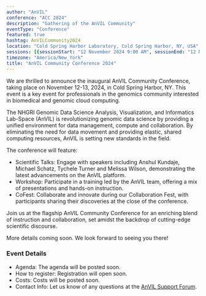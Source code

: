 ```yaml
---
author: "AnVIL"
conference: "ACC 2024"
description: "Gathering of the AnVIL Community"
eventType: "Conference"
featured: true
hashtag: AnVILCommunity2024
location: "Cold Spring Harbor Laboratory, Cold Spring Harbor, NY, USA"
sessions: [{sessionStart: "12 November 2024 9:00 AM", sessionEnd: "12 November 2024 5:00 PM"}, {sessionStart: "13 November 2024 9:00 AM", sessionEnd: "13 November 2024 5:00 PM"}]
timezone: "America/New_York"
title: "AnVIL Community Conference 2024"
---
```


<event-hero></event-hero>

We are thrilled to announce the inaugural AnVIL Community Conference, taking place on November 12-13, 2024, in Cold Spring Harbor, NY. This event is a key event for professionals in the genomics community interested in biomedical and genomic cloud computing.

The NHGRI Genomic Data Science Analysis, Visualization, and Informatics Lab-Space (AnVIL) is revolutionizing genomic data science by providing a unified environment for data management, compute and collaboration. By eliminating the need for data movement and providing elastic, shared computing resources, AnVIL is setting new standards in the field.

The conference will feature:

- Scientific Talks: Engage with speakers including Anshul Kundaje, Michael Schatz, Tychele Turner and Melissa Wilson, demonstrating the latest advancements on the AnVIL platform.
- Workshop: Participate in a training led by the AnVIL team, offering a mix of presentations and hands-on instruction.
- CoFest: Collaborate and innovate during our Collaboration Fest, with participants sharing their discoveries at the close of the conference.

Join us at the flagship AnVIL Community Conference for an enriching blend of instruction and collaboration, set amidst the backdrop of cutting-edge scientific discourse.

More details coming soon. We look forward to seeing you there!

### Event Details

- Agenda: The agenda will be posted soon.
- How to register: Registration will open soon.
- Costs: Costs will be posted soon.
- Contact Info: Let us know of any questions at the [AnVIL Support Forum](https://help.anvilproject.org/).
